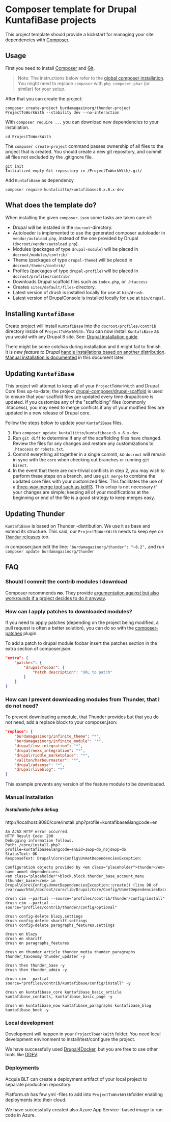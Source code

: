 # Composer template for Drupal KuntafiBase projects

This project template should provide a kickstart for managing your site
dependencies with [Composer](https://getcomposer.org/).

## Usage

First you need to install [Composer](https://getcomposer.org/doc/00-intro.md#installation-linux-unix-osx) and [Git](https://git-scm.com).

> Note: The instructions below refer to the [global composer installation](https://getcomposer.org/doc/00-intro.md#globally).
You might need to replace `composer` with `php composer.phar` (or similar)
for your setup.

After that you can create the project:

```
composer create-project burdamagazinorg/thunder-project ProjectToWorkWith --stability dev --no-interaction
```

With `composer require ...` you can download new dependencies to your
installation.

```
cd ProjectToWorkWith
```

The `composer create-project` command passes ownership of all files to the
project that is created. You should create a new git repository, and commit
all files not excluded by the .gitignore file.

````
git init
Initialized empty Git repository in /ProjectToWorkWith/.git/
````

Add `KuntafiBase` as dependency

```
composer require kuntaliitto/kuntafibase:8.x.6.x-dev
```



## What does the template do?

When installing the given `composer.json` some tasks are taken care of:

* Drupal will be installed in the `docroot`-directory.
* Autoloader is implemented to use the generated composer autoloader in `vendor/autoload.php`,
  instead of the one provided by Drupal (`docroot/vendor/autoload.php`).
* Modules (packages of type `drupal-module`) will be placed in `docroot/modules/contrib/`
* Theme (packages of type `drupal-theme`) will be placed in `docroot/themes/contrib/`
* Profiles (packages of type `drupal-profile`) will be placed in `docroot/profiles/contrib/`
* Downloads Drupal scaffold files such as `index.php`, or `.htaccess`
* Creates `sites/default/files`-directory.
* Latest version of drush is installed locally for use at `bin/drush`.
* Latest version of DrupalConsole is installed locally for use at `bin/drupal`.

## Installing `KuntafiBase`

Create project will install `KuntafiBase` into the `docroot/profiles/contrib` directory inside of `ProjectToWorkWith`. You can now install `KuntafiBase` as you would with any Drupal 8 site. See: [Drupal installation guide](https://www.drupal.org/node/1839310).

There might be some cotchas during installation and it might fail to finnish. It is *new feature to Drupal* [handle installations based on another distribution](https://www.drupal.org/node/1356276). [Manual installation is documented](#manual) in this document later.

## Updating `KuntafiBase`

This project will attempt to keep all of your `ProjectToWorkWith` and Drupal Core files up-to-date; the
project [drupal-composer/drupal-scaffold](https://github.com/drupal-composer/drupal-scaffold)
is used to ensure that your scaffold files are updated every time drupal/core is
updated. If you customize any of the "scaffolding" files (commonly .htaccess),
you may need to merge conflicts if any of your modfied files are updated in a
new release of Drupal core.

Follow the steps below to update your `KuntafiBase` files.

1. Run `composer update kuntaliitto/kuntafibase:8.x.6.x-dev`
1. Run `git diff` to determine if any of the scaffolding files have changed.
   Review the files for any changes and restore any customizations to
  `.htaccess` or `robots.txt`.
1. Commit everything all together in a single commit, so `docroot` will remain in
   sync with the `core` when checking out branches or running `git bisect`.
1. In the event that there are non-trivial conflicts in step 2, you may wish
   to perform these steps on a branch, and use `git merge` to combine the
   updated core files with your customized files. This facilitates the use
   of a [three-way merge tool such as kdiff3](http://www.gitshah.com/2010/12/how-to-setup-kdiff-as-diff-tool-for-git.html). This setup is not necessary if your changes are simple;
   keeping all of your modifications at the beginning or end of the file is a
   good strategy to keep merges easy.

## Updating Thunder

`KuntafiBase` is based on Thunder -distribution. We use it as base and extend its structure. This said, our `ProjectToWorkWith` needs to keep eye on [`Thunder` releases](https://github.com/BurdaMagazinOrg/thunder-distribution/releases) too.

in composer.json edit the line:
`
  "burdamagazinorg/thunder": "~8.2",
`
and run `composer update burdamagazinorg/thunder`



## FAQ

### Should I commit the contrib modules I download

Composer recommends **no**. They provide [argumentation against but also
workrounds if a project decides to do it anyway](https://getcomposer.org/doc/faqs/should-i-commit-the-dependencies-in-my-vendor-directory.md).

### How can I apply patches to downloaded modules?

If you need to apply patches (depending on the project being modified, a pull
request is often a better solution), you can do so with the
[composer-patches](https://github.com/cweagans/composer-patches) plugin.

To add a patch to drupal module foobar insert the patches section in the extra
section of composer.json:
```json
"extra": {
    "patches": {
        "drupal/foobar": {
            "Patch description": "URL to patch"
        }
    }
}
```

### How can I prevent downloading modules from Thunder, that I do not need?

To prevent downloading a module, that Thunder provides but that you do not need, add a replace block to your composer.json:

```json
"replace": {
    "burdamagazinorg/infinite_theme": "*",
    "burdamagazinorg/infinite_module": "*",
    "drupal/ivw_integration": "*",
    "drupal/nexx_integration": "*",
    "drupal/riddle_marketplace": "*",
    "valiton/harbourmaster": "*",
    "drupal/adsense": "*",
    "drupal/liveblog": "*"
}
```

This example prevents any version of the feature module to be downloaded.

### <a id="manual"></a>Manual installation

##### Installaatio failed debug

http://localhost:8080/core/install.php?profile=kuntafibase&langcode=en

```
An AJAX HTTP error occurred.
HTTP Result Code: 200
Debugging information follows.
Path: /core/install.php?profile=kuntafibase&langcode=en&id=1&op=do_nojs&op=do
StatusText: OK
ResponseText: Drupal\Core\Config\UnmetDependenciesException: 

Configuration objects provided by <em class="placeholder">thunder</em> have unmet dependencies: 
<em class="placeholder">block.block.thunder_base_account_menu (thunder_base)</em> in Drupal\Core\Config\UnmetDependenciesException::create() (line 98 of /var/www/html/docroot/core/lib/Drupal/Core/Config/UnmetDependenciesException.php).
```

```
drush cim --partial --source="profiles/contrib/thunder/config/install"
drush cim --partial --source="profiles/contrib/thunder/config/optional"
```

```
drush config-delete blazy.settings
drush config-delete shariff.settings
drush config-delete paragraphs_features.settings
```

```
drush en blazy
drush en shariff
drush en paragraphs_features
```

```
drush en thunder_article thunder_media thunder_paragraphs thunder_taxonomy thunder_updater -y
```

```
drush then thunder_base -y
drush then thunder_admin -y
```

```
drush cim --partial --source="profiles/contrib/kuntafibase/config/install" -y
```

```
drush en kuntafibase_core kuntafibase_basic_article kuntafibase_contacts, kuntafibase_basic_page -y
```

```
drush en kuntafibase_now kuntafibase_paragraphs kuntafibase_blog kuntafibase_book -y
```

### Local development

Development will happen in your `ProjectToWorkWith` folder. You need local development environment to install/test/configure the project. 

We have successfully used [Drupal4Docker](https://wodby.com/docs/stacks/drupal/local/), but you are free to use other tools like [DDEV](https://dev.acquia.com/blog/blt-and-ddev-together).

### Deployments

Acquia BLT can create a deployment artifact of your local project to separate production repository.

Platform.sh has few yml -files to add into `ProjectToWorkWith`folder enabling deployments into their cloud.

We have successfully created also Azure App Service -based image to run code in Azure.
